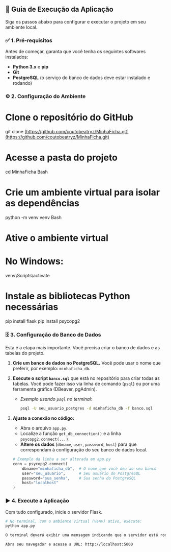 ## 🚀 Guia de Execução da Aplicação

Siga os passos abaixo para configurar e executar o projeto em seu ambiente local.

### ✅ 1. Pré-requisitos

Antes de começar, garanta que você tenha os seguintes softwares instalados:
* **Python 3.x** e **pip**
* **Git**
* **PostgreSQL** (o serviço do banco de dados deve estar instalado e rodando)

### ⚙️ 2. Configuração do Ambiente

# Clone o repositório do GitHub
git clone [https://github.com/coutobeatryz/MinhaFicha.git](https://github.com/coutobeatryz/MinhaFicha.git)

# Acesse a pasta do projeto
cd MinhaFicha
Bash

# Crie um ambiente virtual para isolar as dependências
python -m venv venv
Bash

# Ative o ambiente virtual

# No Windows:
venv\Scripts\activate

# Instale as bibliotecas Python necessárias
pip install flask
pip install psycopg2

### 🗄️ 3. Configuração do Banco de Dados

Esta é a etapa mais importante. Você precisa criar o banco de dados e as tabelas do projeto.

1.  **Crie um banco de dados no PostgreSQL.** Você pode usar o nome que preferir, por exemplo: `minhaficha_db`.
2.  **Execute o script `banco.sql`** que está no repositório para criar todas as tabelas. Você pode fazer isso via linha de comando (`psql`) ou por uma ferramenta gráfica (DBeaver, pgAdmin).

    * *Exemplo usando `psql` no terminal:*
        ```bash
        psql -U seu_usuario_postgres -d minhaficha_db -f banco.sql
        ```

3.  **Ajuste a conexão no código:**
    * Abra o arquivo `app.py`.
    * Localize a função `get_db_connection()` e a linha `psycopg2.connect(...)`.
    * **Altere os dados** (`dbname`, `user`, `password`, `host`) para que correspondam à configuração do seu banco de dados local.

    ```python
    # Exemplo da linha a ser alterada em app.py
    conn = psycopg2.connect(
        dbname="minhaficha_db",  # O nome que você deu ao seu banco
        user="seu_usuario",      # Seu usuário do PostgreSQL
        password="sua_senha",    # Sua senha do PostgreSQL
        host="localhost"
    )
    ```

### ▶️ 4. Execute a Aplicação

Com tudo configurado, inicie o servidor Flask.

```bash
# No terminal, com o ambiente virtual (venv) ativo, execute:
python app.py

O terminal deverá exibir uma mensagem indicando que o servidor está rodando.

Abra seu navegador e acesse a URL: http://localhost:5000
